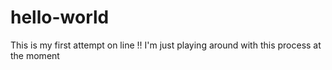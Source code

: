 # hello-world
This is my first attempt on line !!
I'm just playing around with this process at the moment

